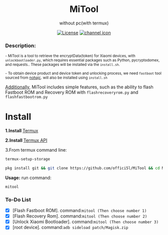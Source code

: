 <div align="center">

<h1> MiTool</h1>

without pc(with termux)

[![License](https://img.shields.io/badge/License-Apache_2.0-blue.svg)](./LICENSE) [![channel icon](https://img.shields.io/badge/-telegram-red?color=white&logo=telegram&logoColor=blue)](https://t.me/Offici5l_Channel)

<div align="left">

### Description:
<sub>- MiTool is a tool to retrieve the encryptData(token) for Xiaomi devices, with `unlockbootloader.py`, which requires essential packages such as Python, pycryptodomex, and requests.. These packages will be installed via the `install.sh`.</sub>

<sub>- To obtain device product and device token and unlocking process, we need `fastboot` tool sourced from [nohajc](https://github.com/nohajc/termux-adb). will also be installed using `install.sh`</sub>

[Additionally](#to-do-list), MiTool includes simple features, such as the ability to flash Fastboot ROM and Recovery ROM with `flashrecoveryrom.py` and `flashfastbootrom.py`

<div align="left">

# Install

<b>1.Install </b> <a href="https://github.com/termux/termux-app/releases">Termux</a>

<b>2.Install </b> <a href="https://github.com/termux/termux-api/releases/download/v0.50.1/termux-api_v0.50.1+github-debug.apk">Termux API</a>

3.From termux command line:


  ```bash
termux-setup-storage
  ```
  ```bash
pkg install git && git clone https://github.com/offici5l/MiTool && cd MiTool && bash install.sh
  ```

**Usage:**
run command:
```bash
mitool
```


### To-Do List

- [x] [Flash Fastboot ROM]. command:`mitool (Then choose number 1)`
- [x] [Flash Recovery Rom]. command:`mitool (Then choose number 2)`
- [x] [Unlock Xiaomi Bootloader]. command:`mitool (Then choose number 3)`
- [x] [root device]. command:`adb sideload patch/Magisk.zip`

